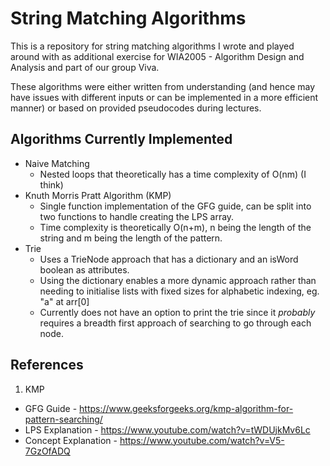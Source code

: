 # String Matching Algorithms

This is a repository for string matching algorithms I wrote and played around with as additional exercise for WIA2005 - Algorithm Design and Analysis and part of our group Viva.

These algorithms were either written from understanding (and hence may have issues with different inputs or can be implemented in a more efficient manner) or based on provided pseudocodes during lectures.

## Algorithms Currently Implemented

- Naive Matching
  - Nested loops that theoretically has a time complexity of O(nm) (I think)
- Knuth Morris Pratt Algorithm (KMP)
  - Single function implementation of the GFG guide, can be split into two functions to handle creating the LPS array.
  - Time complexity is theoretically O(n+m), n being the length of the string and m being the length of the pattern.
- Trie
  - Uses a TrieNode approach that has a dictionary and an isWord boolean as attributes.
  - Using the dictionary enables a more dynamic approach rather than needing to initialise lists with fixed sizes for alphabetic indexing, eg. "a" at arr[0]
  - Currently does not have an option to print the trie since it _probably_ requires a breadth first approach of searching to go through each node.

## References

1. KMP

- GFG Guide - https://www.geeksforgeeks.org/kmp-algorithm-for-pattern-searching/
- LPS Explanation - https://www.youtube.com/watch?v=tWDUjkMv6Lc
- Concept Explanation - https://www.youtube.com/watch?v=V5-7GzOfADQ
